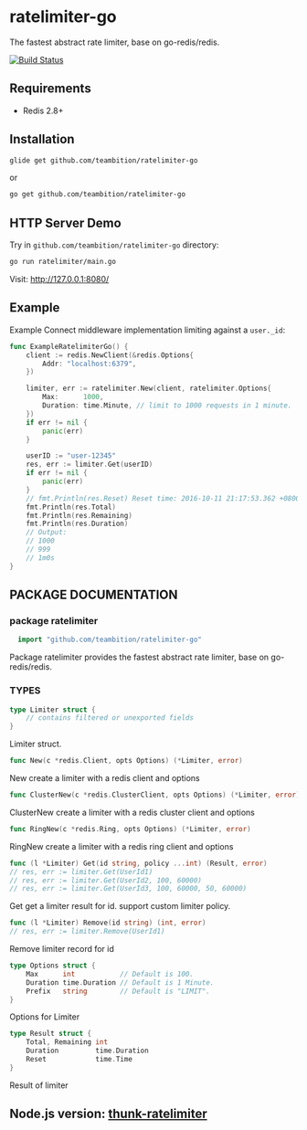 ratelimiter-go
==========
The fastest abstract rate limiter, base on go-redis/redis.

[![Build Status][travis-image]][travis-url]

## Requirements

- Redis 2.8+

## Installation

```sh
glide get github.com/teambition/ratelimiter-go
```

or
```sh
go get github.com/teambition/ratelimiter-go
```

## HTTP Server Demo

Try in `github.com/teambition/ratelimiter-go` directory:
```sh
go run ratelimiter/main.go
```
Visit: http://127.0.0.1:8080/

## Example

 Example Connect middleware implementation limiting against a `user._id`:

```go
func ExampleRatelimiterGo() {
	client := redis.NewClient(&redis.Options{
		Addr: "localhost:6379",
	})

	limiter, err := ratelimiter.New(client, ratelimiter.Options{
		Max:      1000,
		Duration: time.Minute, // limit to 1000 requests in 1 minute.
	})
	if err != nil {
		panic(err)
	}

	userID := "user-12345"
	res, err := limiter.Get(userID)
	if err != nil {
		panic(err)
	}
	// fmt.Println(res.Reset) Reset time: 2016-10-11 21:17:53.362 +0800 CST
	fmt.Println(res.Total)
	fmt.Println(res.Remaining)
	fmt.Println(res.Duration)
	// Output:
	// 1000
	// 999
	// 1m0s
}
```

## PACKAGE DOCUMENTATION

### package ratelimiter

```go
  import "github.com/teambition/ratelimiter-go"
```
Package ratelimiter provides the fastest abstract rate limiter, base on go-redis/redis.

### TYPES

```go
type Limiter struct {
    // contains filtered or unexported fields
}
```
Limiter struct.

```go
func New(c *redis.Client, opts Options) (*Limiter, error)
```
New create a limiter with a redis client and options

```go
func ClusterNew(c *redis.ClusterClient, opts Options) (*Limiter, error)
```
ClusterNew create a limiter with a redis cluster client and options

```go
func RingNew(c *redis.Ring, opts Options) (*Limiter, error)
```
RingNew create a limiter with a redis ring client and options


```go
func (l *Limiter) Get(id string, policy ...int) (Result, error)
// res, err := limiter.Get(UserId1)
// res, err := limiter.Get(UserId2, 100, 60000)
// res, err := limiter.Get(UserId3, 100, 60000, 50, 60000)
```
Get get a limiter result for id. support custom limiter policy.

```go
func (l *Limiter) Remove(id string) (int, error)
// res, err := limiter.Remove(UserId1)
```
Remove limiter record for id

```go
type Options struct {
    Max      int           // Default is 100.
    Duration time.Duration // Default is 1 Minute.
    Prefix   string        // Default is "LIMIT".
}
```
Options for Limiter

```go
type Result struct {
    Total, Remaining int
    Duration         time.Duration
    Reset            time.Time
}
```
Result of limiter

## Node.js version: [thunk-ratelimiter](https://github.com/thunks/thunk-ratelimiter)


[travis-url]: https://travis-ci.org/teambition/ratelimiter-go
[travis-image]: http://img.shields.io/travis/teambition/ratelimiter-go.svg
